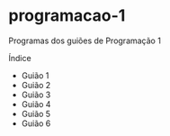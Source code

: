 # programacao-1
Programas dos guiões de Programação 1

Índice
  
  - Guião 1
  - Guião 2
  - Guião 3
  - Guião 4
  - Guião 5
  - Guião 6
